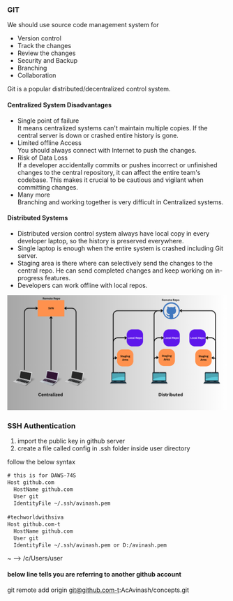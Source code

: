 ### GIT

We should use source code management system for
* Version control
* Track the changes
* Review the changes
* Security and Backup
* Branching
* Collaboration

Git is a popular distributed/decentralized control system.

#### Centralized System Disadvantages
* Single point of failure </br>
    It means centralized systems can't maintain multiple copies. If the central server is down or crashed entire history is gone.
* Limited offline Access </br>
    You should always connect with Internet to push the changes.
* Risk of Data Loss </br>
    If a developer accidentally commits or pushes incorrect or unfinished changes to the central repository, it can affect the entire team's codebase. This makes it crucial to be cautious and vigilant when committing changes.
* Many more </br>
    Branching and working together is very difficult in Centralized systems.


#### Distributed Systems

* Distributed version control system always have local copy in every developer laptop, so the history is preserved everywhere.
* Single laptop is enough when the entire system is crashed including Git server.
* Staging area is there where can selectively send the changes to the central repo. He can send completed changes and keep working on in-progress features.
* Developers can work offline with local repos.

![alt text](images/SVN.png)

### SSH Authentication
1. import the public key in github server
2. create a file called config in .ssh folder inside user directory

follow the below syntax

```
# this is for DAWS-74S
Host github.com
  HostName github.com
  User git
  IdentityFile ~/.ssh/avinash.pem

#techworldwithsiva
Host github.com-t
  HostName github.com
  User git
  IdentityFile ~/.ssh/avinash.pem or D:/avinash.pem
```

~ --> /c/Users/user

#### below line tells you are referring to another github account
git remote add origin git@github.com-t:AcAvinash/concepts.git
